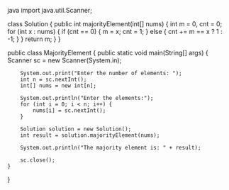 java
import java.util.Scanner;

class Solution {
    public int majorityElement(int[] nums) {
        int m = 0, cnt = 0;
        for (int x : nums) {
            if (cnt == 0) {
                m = x;
                cnt = 1;
            } else {
                cnt += m == x ? 1 : -1;
            }
        }
        return m;
    }
}

public class MajorityElement {
    public static void main(String[] args) {
        Scanner sc = new Scanner(System.in);

        System.out.print("Enter the number of elements: ");
        int n = sc.nextInt();
        int[] nums = new int[n];

        System.out.println("Enter the elements:");
        for (int i = 0; i < n; i++) {
            nums[i] = sc.nextInt();
        }

        Solution solution = new Solution();
        int result = solution.majorityElement(nums);

        System.out.println("The majority element is: " + result);

        sc.close();
    }
}
